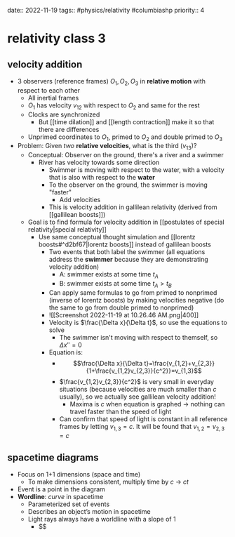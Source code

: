 date:: 2022-11-19
tags:: #physics/relativity #columbiashp 
priority:: 4
# relativity class 3
## velocity addition
- 3 observers (reference frames) $O_1, O_2, O_3$ in **relative motion** with respect to each other
	- All inertial frames
	- $O_1$ has velocity $v_{12}$ with respect to $O_2$ and same for the rest
	- Clocks are synchronized
		- But [[time dilation]] and [[length contraction]] make it so that there are differences
	- Unprimed coordinates to $O_1$, primed to $O_2$ and double primed to $O_3$
- Problem: Given *two* **relative velocities**, what is the third ($v_{13}$)?
	- Conceptual: Observer on the ground, there's a river and a swimmer
		- River has velocity towards some direction
			- Swimmer is moving with respect to the water, with a velocity that is also with respect to the **water**
			- To the observer on the ground, the swimmer is moving "faster"
				- Add velocities
			- This is velocity addition in gallilean relativity (derived from [[gallilean boosts]])
	- Goal is to find formula for velocity addition in [[postulates of special relativity|special relativity]]
		- Use same conceptual thought simulation and [[lorentz boosts#^d2bf67|lorentz boosts]] instead of gallilean boosts
			- Two events that both label the swimmer (all equations address the **swimmer** because they are demonstrating velocity addition)
				- A: swimmer exists at some time $t_A$
				- B: swimmer exists at some time $t_A>t_B$ 
			- Can apply same formulas to go from primed to nonprimed (inverse of lorentz boosts) by making velocities negative (do the same to go from double primed to nonprimed)
			- ![[Screenshot 2022-11-19 at 10.26.46 AM.png|400]]
			- Velocity is $\frac{\Delta x}{\Delta t}$, so use the equations to solve
				- The swimmer isn't moving with respect to themself, so $\Delta x'' = 0$
			- Equation is:
				- $$\frac{\Delta x}{\Delta t}=\frac{v_{1,2}+v_{2,3}}{1+\frac{v_{1,2}v_{2,3}}{c^2}}=v_{1,3}$$
				- $\frac{v_{1,2}v_{2,3}}{c^2}$ is very small in everyday situations (because velocities are much smaller than $c$ usually), so we actually see gallilean velocity addition!
					- Maxima is $c$ when equation is graphed → nothing can travel faster than the speed of light
				- Can confirm that speed of light is constant in all reference frames by letting $v_{1,3} = c$. It will be found that $v_{1,2}=v_{2,3}=c$
## spacetime diagrams
- Focus on 1+1 dimensions (space and time)
	- To make dimensions consistent, multiply time by $c$ → $ct$
- Event is a point in the diagram
- **Wordline**: *curve* in spacetime
	- Parameterized set of events
	- Describes an object’s motion in spacetime
	- Light rays always have a worldline with a slope of 1
		- $$